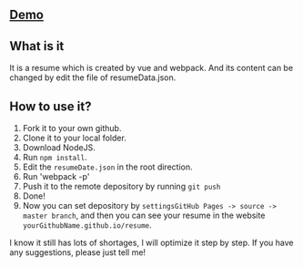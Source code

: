## [Demo](chulinyin/resume.com)

## What is it
It is  a resume  which is created by vue and webpack. And its content can be changed by edit the file of resumeData.json.

## How to use it?
1. Fork it to your own github.
2. Clone it to your local folder.
3. Download NodeJS.
4. Run `npm install`.
5. Edit the `resumeDate.json` in the root direction.
6. Run 'webpack -p'
7. Push it to the remote depository by running `git push`
8. Done! 
9. Now you can set depository by `settingsGitHub Pages -> source -> master branch`, and then you can see your resume in the website `yourGithubName.github.io/resume`.


I know it still has lots of shortages, I will optimize it step by step. If you have any suggestions, please just tell me!